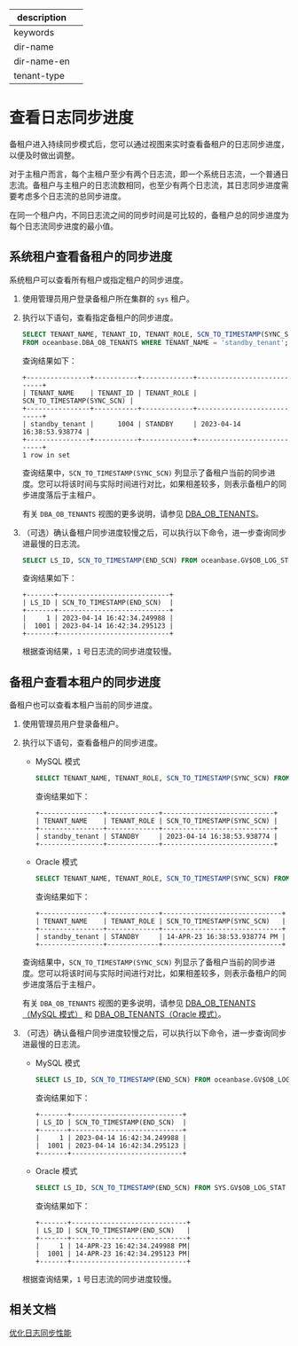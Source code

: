 |description||
|---|---|
|keywords||
|dir-name||
|dir-name-en||
|tenant-type||

# 查看日志同步进度

备租户进入持续同步模式后，您可以通过视图来实时查看备租户的日志同步进度，以便及时做出调整。

对于主租户而言，每个主租户至少有两个日志流，即一个系统日志流，一个普通日志流。备租户与主租户的日志流数相同，也至少有两个日志流，其日志同步进度需要考虑多个日志流的总同步进度。

在同一个租户内，不同日志流之间的同步时间是可比较的，备租户总的同步进度为每个日志流同步进度的最小值。

## 系统租户查看备租户的同步进度

系统租户可以查看所有租户或指定租户的同步进度。

1. 使用管理员用户登录备租户所在集群的 `sys` 租户。

2. 执行以下语句，查看指定备租户的同步进度。

   ```sql
   SELECT TENANT_NAME, TENANT_ID, TENANT_ROLE, SCN_TO_TIMESTAMP(SYNC_SCN) 
   FROM oceanbase.DBA_OB_TENANTS WHERE TENANT_NAME = 'standby_tenant';
   ```

   查询结果如下：

   ```shell
   +----------------+-----------+-------------+----------------------------+
   | TENANT_NAME    | TENANT_ID | TENANT_ROLE | SCN_TO_TIMESTAMP(SYNC_SCN) |
   +----------------+-----------+-------------+----------------------------+
   | standby_tenant |      1004 | STANDBY     | 2023-04-14 16:38:53.938774 |
   +----------------+-----------+-------------+----------------------------+
   1 row in set
   ```

   查询结果中，`SCN_TO_TIMESTAMP(SYNC_SCN)` 列显示了备租户当前的同步进度。您可以将该时间与实际时间进行对比，如果相差较多，则表示备租户的同步进度落后于主租户。

   有关 `DBA_OB_TENANTS` 视图的更多说明，请参见 [DBA_OB_TENANTS](../../../../)。

3. （可选）确认备租户同步进度较慢之后，可以执行以下命令，进一步查询同步进最慢的日志流。

   ```sql
   SELECT LS_ID, SCN_TO_TIMESTAMP(END_SCN) FROM oceanbase.GV$OB_LOG_STAT WHERE TENANT_ID = 1004 AND ROLE = 'LEADER';
   ```

   查询结果如下：

   ```shell
   +-------+----------------------------+
   | LS_ID | SCN_TO_TIMESTAMP(END_SCN)  |
   +-------+----------------------------+
   |     1 | 2023-04-14 16:42:34.249988 |
   |  1001 | 2023-04-14 16:42:34.295123 |
   +-------+----------------------------+
   ```

   根据查询结果，`1` 号日志流的同步进度较慢。

## 备租户查看本租户的同步进度

备租户也可以查看本租户当前的同步进度。

1. 使用管理员用户登录备租户。

2. 执行以下语句，查看备租户的同步进度。

   * MySQL 模式

     ```sql
     SELECT TENANT_NAME, TENANT_ROLE, SCN_TO_TIMESTAMP(SYNC_SCN) FROM oceanbase.DBA_OB_TENANTS;
     ```

     查询结果如下：

     ```shell
     +----------------+-------------+----------------------------+
     | TENANT_NAME    | TENANT_ROLE | SCN_TO_TIMESTAMP(SYNC_SCN) |
     +----------------+-------------+----------------------------+
     | standby_tenant | STANDBY     | 2023-04-14 16:38:53.938774 |
     +----------------+-------------+----------------------------+
     ```

   * Oracle 模式

     ```sql
     SELECT TENANT_NAME, TENANT_ROLE, SCN_TO_TIMESTAMP(SYNC_SCN) FROM SYS.DBA_OB_TENANTS;
     ```

     查询结果如下：

     ```shell
     +----------------+-------------+------------------------------+
     | TENANT_NAME    | TENANT_ROLE | SCN_TO_TIMESTAMP(SYNC_SCN)   |
     +----------------+-------------+------------------------------+
     | standby_tenant | STANDBY     | 14-APR-23 16:38:53.938774 PM |
     +----------------+-------------+------------------------------+
     ```

   查询结果中，`SCN_TO_TIMESTAMP(SYNC_SCN)` 列显示了备租户当前的同步进度。您可以将该时间与实际时间进行对比，如果相差较多，则表示备租户的同步进度落后于主租户。

   有关 `DBA_OB_TENANTS` 视图的更多说明，请参见 [DBA_OB_TENANTS（MySQL 模式）](../../../../700.reference/700.system-views/400.system-view-of-mysql-mode/200.dictionary-view-of-mysql-mode/12000.o-dba_ob_tenants-of-mysql-mode.md) 和 [DBA_OB_TENANTS（Oracle 模式）](../../../../700.reference/700.system-views/500.system-view-of-oracle-mode/200.dictionary-view-of-oracle-mode/15400.dba_ob_tenants-oracle.md)。

3. （可选）确认备租户同步进度较慢之后，可以执行以下命令，进一步查询同步进最慢的日志流。

   * MySQL 模式

     ```sql
     SELECT LS_ID, SCN_TO_TIMESTAMP(END_SCN) FROM oceanbase.GV$OB_LOG_STAT WHERE ROLE = 'LEADER';
     ```

     查询结果如下：

     ```shell
     +-------+----------------------------+
     | LS_ID | SCN_TO_TIMESTAMP(END_SCN)  |
     +-------+----------------------------+
     |     1 | 2023-04-14 16:42:34.249988 |
     |  1001 | 2023-04-14 16:42:34.295123 |
     +-------+----------------------------+
     ```

   * Oracle 模式

     ```sql
     SELECT LS_ID, SCN_TO_TIMESTAMP(END_SCN) FROM SYS.GV$OB_LOG_STAT WHERE ROLE = 'LEADER';
     ```

     查询结果如下：

     ```shell
     +-------+-----------------------------+
     | LS_ID | SCN_TO_TIMESTAMP(END_SCN)   |
     +-------+-----------------------------+
     |     1 | 14-APR-23 16:42:34.249988 PM|
     |  1001 | 14-APR-23 16:42:34.295123 PM|
     +-------+-----------------------------+
     ```

   根据查询结果，`1` 号日志流的同步进度较慢。

## 相关文档

[优化日志同步性能](../300.log-transport-service/600.optimize-log-synchronization-performance.md)
